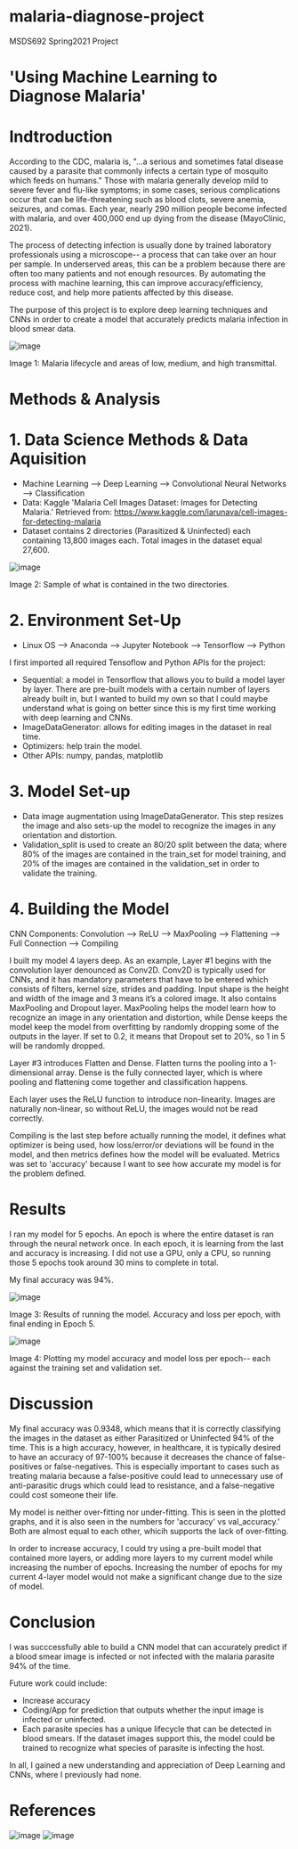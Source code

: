 # malaria-diagnose-project
MSDS692 Spring2021 Project


# 'Using Machine Learning to Diagnose Malaria'


# Indtroduction

According to the CDC, malaria is, "...a serious and sometimes fatal disease caused by a parasite that commonly infects a certain type of mosquito which feeds on humans." Those with malaria generally develop mild to severe fever and flu-like symptoms; in some cases, serious complications occur that can be life-threatening such as blood clots, severe anemia, seizures, and comas. Each year, nearly 290 million people become infected with malaria, and over 400,000 end up dying from the disease (MayoClinic, 2021). 

The process of detecting infection is usually done by trained laboratory professionals using a microscope-- a process that can take over an hour per sample. In underserved areas, this can be a problem because there are often too many patients and not enough resources. By automating the process with machine learning, this can improve accuracy/efficiency,  reduce cost, and help more patients affected by this disease.

The purpose of this project is to explore deep learning techniques and CNNs in order to create a model that accurately predicts malaria infection in blood smear data.

![image](https://user-images.githubusercontent.com/70441161/109417348-83dcea00-7980-11eb-882f-4484f5fc1022.png)

Image 1: Malaria lifecycle and areas of low, medium, and high transmittal.

# Methods & Analysis

# 1. Data Science Methods & Data Aquisition
- Machine Learning --> Deep Learning --> Convolutional Neural Networks --> Classification
- Data: Kaggle 'Malaria Cell Images Dataset: Images for Detecting Malaria.' Retrieved from: https://www.kaggle.com/iarunava/cell-images-for-detecting-malaria
- Dataset contains 2 directories (Parasitized & Uninfected) each containing 13,800 images each. Total images in the dataset equal 27,600.

![image](https://user-images.githubusercontent.com/70441161/109717596-7f245b80-7b63-11eb-863a-40e5bbe7546a.png)

Image 2: Sample of what is contained in the two directories.

# 2. Environment Set-Up
- Linux OS --> Anaconda --> Jupyter Notebook --> Tensorflow --> Python

I first imported all required Tensoflow and Python APIs for the project: 
- Sequential: a model in Tensorflow that allows you to build a model layer by layer. There are pre-built models with a certain number of layers already built in, but I wanted to build my own so that I could maybe understand what is going on better since this is my first time working with deep learning and CNNs.
- ImageDataGenerator: allows for editing images in the dataset in real time.
- Optimizers: help train the model.
- Other APIs: numpy, pandas, matplotlib

# 3. Model Set-up
- Data image augmentation using ImageDataGenerator. This step resizes the image and also sets-up the model to recognize the images in any orientation and distortion.
- Validation_split is used to create an 80/20 split between the data; where 80% of the images are contained in the train_set for model training, and 20% of the images are contained in the validation_set in order to validate the training.

# 4. Building the Model
CNN Components: Convolution --> ReLU --> MaxPooling --> Flattening --> Full Connection --> Compiling

I built my model 4 layers deep. As an example, Layer #1 begins with the convolution layer denounced as Conv2D. Conv2D is typically used for CNNs, and it has mandatory parameters that have to be entered which consists of filters, kernel size, strides and padding. Input shape is the height and width of the image and 3 means it’s a colored image. It also contains MaxPooling and Dropout layer. MaxPooling helps the model learn how to recognize an image in any orientation and distortion, while Dense keeps the model keep the model from overfitting by randomly dropping some of the outputs in the layer. If set to 0.2, it means that Dropout set to 20%, so 1 in 5 will be randomly dropped.

Layer #3 introduces Flatten and Dense. Flatten turns the pooling into a 1-dimensional array. Dense is the fully connected layer, which is where pooling and flattening come together and classification happens. 

Each layer uses the ReLU function to introduce non-linearity. Images are naturally non-linear, so without ReLU, the images would not be read correctly.

Compiling is the last step before actually running the model, it defines what optimizer is being used, how loss/error/or deviations will be found in the model, and then metrics defines how the model will be evaluated. Metrics was set to 'accuracy' because I want to see how accurate my model is for the problem defined.

# Results

I ran my model for 5 epochs. An epoch is where the entire dataset is ran through the neural network once. In each epoch, it is learning from the last and accuracy is increasing. I did not use a GPU, only a CPU, so running those 5 epochs took around 30 mins to complete in total.

My final accuracy was 94%. 

![image](https://user-images.githubusercontent.com/70441161/109724153-58b6ee00-7b6c-11eb-9805-3f6ae8b580d3.png)

Image 3: Results of running the model. Accuracy and loss per epoch, with final ending in Epoch 5.

![image](https://user-images.githubusercontent.com/70441161/109723173-f6a9b900-7b6a-11eb-8894-df9a7594a21c.png)

Image 4: Plotting my model accuracy and model loss per epoch-- each against the training set and validation set.

# Discussion

My final accuracy was 0.9348, which means that it is correctly classifying the images in the dataset as either Parasitized or Uninfected 94% of the time. This is a high accuracy, however, in healthcare, it is typically desired to have an accuracy of 97-100% because it decreases the chance of false-positives or false-negatives. This is especially important to cases such as treating malaria because a false-positive could lead to unnecessary use of anti-parasitic drugs which could lead to resistance, and a false-negative could cost someone their life.

My model is neither over-fitting nor under-fitting. This is seen in the plotted graphs, and it is also seen in the numbers for 'accuracy' vs val_accuracy.' Both are almost equal to each other, whicih supports the lack of over-fitting.

In order to increase accuracy, I could try using a pre-built model that contained more layers, or adding more layers to my current model while increasing the number of epochs. Increasing the number of epochs for my current 4-layer model would not make a significant change due to the size of model.

# Conclusion

I was succcessfully able to build a CNN model that can accurately predict if a blood smear image is infected or not infected with the malaria parasite 94% of the time.

Future work could  include:
- Increase accuracy
- Coding/App for prediction that outputs whether the input image is infected or uninfected.
- Each parasite species has a unique lifecycle that can be detected in blood smears. If the dataset images support this, the model could be trained to recognize what species of parasite is infecting the host.

In all, I gained a new understanding and appreciation of Deep Learning and CNNs, where I previously had none.


# References

![image](https://user-images.githubusercontent.com/70441161/109467866-0c16ca00-7a29-11eb-8217-ca8c62dfa49a.png)
![image](https://user-images.githubusercontent.com/70441161/109467319-416ee800-7a28-11eb-9d32-0fc28236b70c.png)

